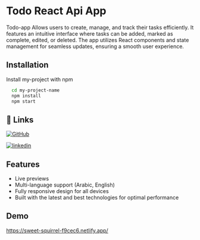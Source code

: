 
# Todo React Api App

Todo-app  Allows users to create, manage, and track their tasks efficiently. It features an intuitive interface where tasks can be added, marked as complete, edited, or deleted. The app utilizes React components and state management for seamless updates, ensuring a smooth user experience.




## Installation

Install my-project with npm

```bash
  cd my-project-name
  npm install 
  npm start
```
    
## 🔗 Links
[![GitHub](https://img.shields.io/badge/GitHub-000?style=for-the-badge&logo=github&logoColor=white)](https://github.com/amralmaamari)

[![linkedin](https://img.shields.io/badge/linkedin-0A66C2?style=for-the-badge&logo=linkedin&logoColor=white)](https://www.linkedin.com/in/amr-almaamari)



## Features

- Live previews
- Multi-language support (Arabic, English)
- Fully responsive design for all devices
- Built with the latest and best technologies for  optimal performance








## Demo

https://sweet-squirrel-f9cec6.netlify.app/

